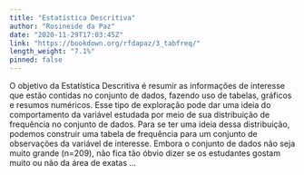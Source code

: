 ```yaml
---
title: "Estatística Descritiva"
author: "Rosineide da Paz"
date: "2020-11-29T17:03:45Z"
link: "https://bookdown.org/rfdapaz/3_tabfreq/"
length_weight: "7.1%"
pinned: false
---
```


O objetivo da Estatística Descritiva é resumir as informações de interesse que estão contidas no conjunto de dados, fazendo uso de tabelas, gráficos e resumos numéricos. Esse tipo de exploração pode dar uma ideia do comportamento da variável estudada por meio de sua distribuição de frequência no conjunto de dados. Para se ter uma ideia dessa distribuição, podemos construir uma tabela de frequência para um conjunto de observações da variável de interesse. Embora o conjunto de dados não seja muito grande \(n=209\), não fica tão óbvio dizer se os estudantes gostam muito ou não da área de exatas ...
